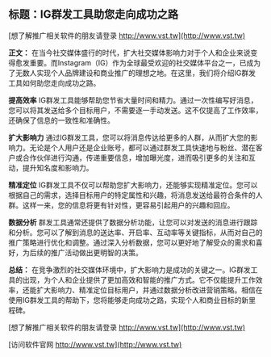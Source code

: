 ## **标题：IG群发工具助您走向成功之路**

[想了解推广相关软件的朋友请登录 http://www.vst.tw](http://www.vst.tw)

**正文：**
在当今社交媒体盛行的时代，扩大社交媒体影响力对于个人和企业来说变得愈发重要。而Instagram（IG）作为全球最受欢迎的社交媒体平台之一，已成为了无数人实现个人品牌建设和商业推广的理想之地。在这里，我们将介绍IG群发工具如何助您走向成功之路。

**提高效率**
IG群发工具能够帮助您节省大量时间和精力。通过一次性编写好消息，您可以将其发送给多个目标用户，不需要逐一手动发送。这不仅提高了工作效率，还确保了信息的一致性和准确性。

**扩大影响力**
通过IG群发工具，您可以将消息传达给更多的人群，从而扩大您的影响力。无论是个人用户还是企业账号，都可以通过群发工具快速地与粉丝、潜在客户或合作伙伴进行沟通，传递重要信息，增加曝光度，进而吸引更多的关注和互动，提升知名度和影响力。

**精准定位**
IG群发工具不仅可以帮助您扩大影响力，还能够实现精准定位。您可以根据自己的需求，选择目标用户的特定属性和兴趣，将消息发送给最符合条件的人群。这样一来，您的信息将更有针对性，更容易引起用户的兴趣和回应。

**数据分析**
群发工具通常还提供了数据分析功能，让您可以对发送的消息进行跟踪和分析。您可以了解到消息的送达率、开启率、互动率等关键指标，从而对自己的推广策略进行优化和调整。通过深入分析数据，您可以更好地了解受众的需求和喜好，为后续的推广活动做出更明智的决策。

**总结：**
在竞争激烈的社交媒体环境中，扩大影响力是成功的关键之一。IG群发工具的出现，为个人和企业提供了更加高效和智能的推广方式。它不仅能提升工作效率，还能扩大影响力、精准定位目标用户，并通过数据分析改进营销策略。相信在使用IG群发工具的帮助下，您将能够走向成功之路，实现个人和商业目标的新里程碑。

[想了解推广相关软件的朋友请登录 http://www.vst.tw](http://www.vst.tw)


[访问软件官网 http://www.vst.tw](http://www.vst.tw)
